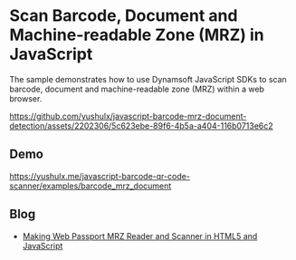 # Scan Barcode, Document and Machine-readable Zone (MRZ) in JavaScript
The sample demonstrates how to use Dynamsoft JavaScript SDKs to scan barcode, document and machine-readable zone (MRZ) within a web browser.

https://github.com/yushulx/javascript-barcode-mrz-document-detection/assets/2202306/5c623ebe-89f6-4b5a-a404-116b0713e6c2

## Demo
https://yushulx.me/javascript-barcode-qr-code-scanner/examples/barcode_mrz_document

## Blog
- [Making Web Passport MRZ Reader and Scanner in HTML5 and JavaScript](https://www.dynamsoft.com/codepool/web-javascript-passport-mrz-scanner.html)



